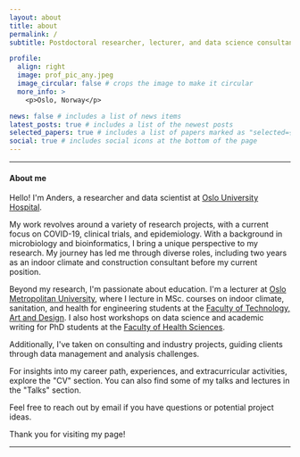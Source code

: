 ```yaml
---
layout: about
title: about
permalink: /
subtitle: Postdoctoral researcher, lecturer, and data science consultant

profile:
  align: right
  image: prof_pic_any.jpeg
  image_circular: false # crops the image to make it circular
  more_info: >
    <p>Oslo, Norway</p>

news: false # includes a list of news items
latest_posts: true # includes a list of the newest posts
selected_papers: true # includes a list of papers marked as "selected={true}"
social: true # includes social icons at the bottom of the page
---
```

--- 
#### About me
Hello! I'm Anders, a researcher and data scientist at [Oslo University Hospital](https://www.ous-research.no/home/dahl/Group+members/22071). 

My work revolves around a variety of research projects, with a current focus on COVID-19, clinical trials, and epidemiology. With a background in microbiology and bioinformatics, I bring a unique perspective to my research. My journey has led me through diverse roles, including two years as an indoor climate and construction consultant before my current position. 

Beyond my research, I'm passionate about education. I'm a lecturer at [Oslo Metropolitan University](https://www.oslomet.no/en), where I lecture in MSc. courses on indoor climate, sanitation, and health for engineering students at the [Faculty of Technology, Art and Design](https://www.oslomet.no/en/about/tkd). I also host workshops on data science and academic writing for PhD students at the [Faculty of Health Sciences](https://www.oslomet.no/en/about/hv).

Additionally, I've taken on consulting and industry projects, guiding clients through data management and analysis challenges.

For insights into my career path, experiences, and extracurricular activities, explore the "CV" section. You can also find some of my talks and lectures in the "Talks" section.

Feel free to reach out by email if you have questions or potential project ideas.

Thank you for visiting my page! 


---